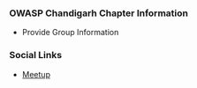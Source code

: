 ### OWASP Chandigarh Chapter Information
* Provide Group Information

### Social Links
* [Meetup](#)


